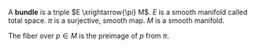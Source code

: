 A **bundle** is a triple $E \xrightarrow{\pi} M$. _E_ is a smooth manifold called total space. $\pi$ is a surjective, smooth map. $M$ is a smooth manifold.

The fiber over $p \in M$ is the preimage of $p$ from $\pi$.